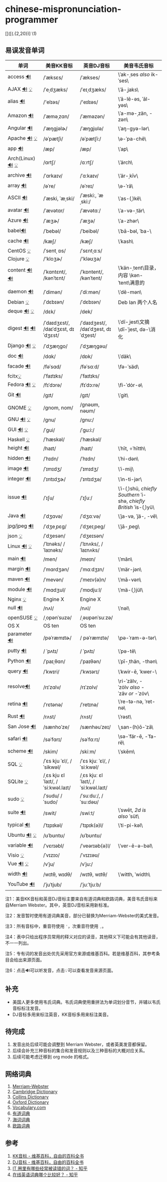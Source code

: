# chinese-mispronunciation-programmer
[]([(.{2,20})] \1)

## 易误发音单词

| 单词                                       | 美音KK音标                              | 英音DJ音标                               | 美音韦氏音标                                   |
| ---------------------------------------- | ----------------------------------- | ------------------------------------ | ---------------------------------------- |
| access [🔊](http://dict.youdao.com/dictvoice?audio=access&type=2) | /ˈæksɛs/                            | /ˈækses/                             | \ˈak-ˌses *also* ik-ˈses\                |
| AJAX [🔊](http://dict.youdao.com/dictvoice?audio=AJAX&type=2) [💡](https://en.wikipedia.org/wiki/Ajax_(programming)) | /ˈeˌdʒæks/                          | /ˈeɪˌdʒæks/                          | \ˈā-ˌjaks\                               |
| alias [🔊](https://www.merriam-webster.com/dictionary/alias?pronunciation&lang=en_us&dir=a&file=alias001) | /'elɪəs/                            | /'eɪlɪəs/                            | \ˈā-lē-əs, ˈāl-yəs\                      |
| Amazon [🔊](https://www.merriam-webster.com/dictionary/amazon?pronunciation&lang=en_us&dir=a&file=amazon01) | /ˈæməˌzɑn/                          | /ˈæməzən/                            | \ˈa-mə-ˌzän, -zən\                       |
| Angular [🔊](http://dict.youdao.com/dictvoice?audio=Angular&type=2) | /ˈæŋɡjəlɚ/                          | /ˈæŋgjʊlə/                           | \ˈaŋ-gyə-lər\                            |
| Apache [🔊](http://dict.youdao.com/dictvoice?audio=Apache&type=2) [💡](https://en.wikipedia.org/wiki/Apache_HTTP_Server) | /əˈpætʃi/                           | /əˈpætʃi:/                           | \ə-ˈpa-chē\                              |
| app [🔊](http://dict.youdao.com/dictvoice?audio=app&type=2) | /æp/                                | /æp/                                 | \ˈap\                                    |
| Arch(Linux) [🔊](https://www.merriam-webster.com/dictionary/arch?pronunciation&lang=en_us&dir=a&file=arch0001) [💡](https://en.wikipedia.org/wiki/Arch_Linux) | /ɑrtʃ/                              | /ɑːrtʃ/                              | \ˈärch\                                  |
| archive [🔊](http://dict.youdao.com/dictvoice?audio=archive&type=2) | /ˈɑrkaɪv/                           | /ˈɑːkaɪv/                            | \ˈär-ˌkīv\                               |
| array [🔊](http://dict.youdao.com/dictvoice?audio=array&type=2) | /əˈre/                              | /əˈreɪ/                              | \ə-ˈrā\                                  |
| ASCII [🔊](https://www.merriam-webster.com/dictionary/ASCII) | /ˈæski, ˈæˌski/                     | /ˈæski:, ˈæˌski:/                    | \ˈas-(ˌ)kē\                              |
| avatar [🔊](http://dict.youdao.com/dictvoice?audio=avatar&type=2) | /ˈævətɑr/                           | /ˈævətɑː/                            | \ˈa-və-ˌtär\                             |
| Azure [🔊](http://dict.youdao.com/dictvoice?audio=azure&type=2) | /ˈæʒɚ/                              | /ˈæʒə/                               | \ˈa-zhər\                                |
| babel[🔊](https://www.merriam-webster.com/dictionary/Babel?pronunciation&lang=en_us&dir=b&file=babel002) | /ˈbebəl/                            | /ˈbeibəl/                            | \ˈbā-bəl, ˈba-\                          |
| cache [🔊](http://dict.youdao.com/dictvoice?audio=cache&type=2) | /kæʃ/                               | /kæʃ/                                | \ˈkash\                                  |
| CentOS [💡](https://en.wikipedia.org/wiki/CentOS) | /ˈsentˌ ɒs/                         | /ˈsɛntˌɑːs/                          |                                          |
| Clojure [💡](https://en.wikipedia.org/wiki/Clojure) | /'kloʒɚ/                            | /'kləʊʒə/                            |                                          |
| content [🔊](https://www.merriam-webster.com/dictionary/content?pronunciation&lang=en_us&dir=c&file=conten04) [🔊](https://www.merriam-webster.com/dictionary/content?pronunciation&lang=en_us&dir=c&file=conten03) | /ˈkɑntɛnt/, /kənˈtɛnt/              | /ˈkɒntent/, /kənˈtent/               | \ˈkän-ˌtent\目录，内容  \kən-ˈtent\满意的        |
| daemon [🔊](https://www.merriam-webster.com/dictionary/demon?pronunciation&lang=en_us&dir=d&file=demon001) | /ˈdimən/                            | /ˈdiːmən/                            | \ˈdē-mən\                                |
| Debian [💡](https://en.wikipedia.org/wiki/Debian) | /ˈdɛbɪən/                           | /ˈdɛbɪən/                            | Deb Ian 两个人名                             |
| deque [🔊](http://dict.youdao.com/dictvoice?audio=deque&type=2) [💡](https://en.wikipedia.org/wiki/Double-ended_queue) | /dɛk/                               | /dek/                                |                                          |
| digest [🔊](https://www.merriam-webster.com/dictionary/digest?pronunciation&lang=en_us&dir=d&file=digest01) [🔊](https://www.merriam-webster.com/dictionary/digest?pronunciation&lang=en_us&dir=d&file=digest02) | /ˈdaɪdʒɛst/, /daɪˈdʒɛst, dɪˈdʒɛst/  | /ˈdaɪdʒest/, /daɪˈdʒest, dɪˈdʒest/   | \ˈdī-ˌjest\文摘  \dī-ˈjest, də-\消化         |
| Django [🔊](http://dict.youdao.com/dictvoice?audio=Django&type=2) [💡](https://en.wikipedia.org/wiki/Django_(web_framework)) | /ˈdʒæŋɡo/                           | /ˈdʒæŋɡəʊ/                           |                                          |
| doc [🔊](http://dict.youdao.com/dictvoice?audio=doc&type=2) | /dɑk/                               | /dɒk/                                | \ˈdäk\                                   |
| facade [🔊](http://dict.youdao.com/dictvoice?audio=facade&type=2) | /fəˈsɑd/                            | /fəˈsɑːd/                            | \fə-ˈsäd\                                |
| fcitx[💡](https://fcitx-im.org/wiki/Fcitx) | /ˈfaɪtɪks/                          | /ˈfaɪtɪks/                           |                                          |
| Fedora [🔊](https://www.merriam-webster.com/dictionary/fedora?pronunciation&lang=en_us&dir=f&file=fedora01) [💡](https://en.wikipedia.org/wiki/Fedora_(operating_system)) | /fɪˈdɔrə/                           | /fɪˈdɔ:rə/                           | \fi-ˈdȯr-ə\                             |
| Git [🔊](http://dict.youdao.com/dictvoice?audio=git&type=2) | /ɡɪt/                               | /ɡɪt/                                | \ˈgit\                                   |
| GNOME [💡](https://en.wikipedia.org/wiki/GNOME) | /ɡnom, nom/                         | /ɡnəʊm, nəʊm/                        |                                          |
| GNU [🔊](http://dict.youdao.com/dictvoice?audio=GNU&type=2) [💡](https://www.gnu.org/) | /ɡnu/                               | /ɡnu:/                               |                                          |
| GUI [🔊](http://dict.youdao.com/dictvoice?audio=GUI&type=2) [💡](https://en.wikipedia.org/wiki/Graphical_user_interface) | /ˈɡui/                              | /ˈɡu:i:/                             |                                          |
| Haskell [💡](https://en.wikipedia.org/wiki/Haskell_(programming_language)) | /ˈhæskəl/                           | /ˈhæskəl/                            |                                          |
| height [🔊](http://dict.youdao.com/dictvoice?audio=height&type=2) | /haɪt/                              | /haɪt/                               | \ˈhīt, ÷ˈhītth\                          |
| hidden [🔊](http://dict.youdao.com/dictvoice?audio=hidden&type=2) | /ˈhɪdn/                             | /ˈhɪdn/                              | \ˈhi-dən\                                |
| image [🔊](http://dict.youdao.com/dictvoice?audio=image&type=2) | /ˈɪmɪdʒ/                            | /ˈɪmɪdʒ/                             | \ˈi-mij\                                 |
| integer [🔊](http://dict.youdao.com/dictvoice?audio=integer&type=2) | /ˈɪntɪdʒɚ/                          | /ˈɪntɪdʒə/                           | \ˈin-ti-jər\                             |
| issue [🔊](http://dict.youdao.com/dictvoice?audio=issue&type=2) | /ˈɪʃu/                              | /ˈɪʃuː/                              | \ˈi-(ˌ)shü, *chiefly Southern* ˈi-shə, *chiefly British* ˈis-(ˌ)yü\ |
| Java [🔊](http://dict.youdao.com/dictvoice?audio=java&type=2) | /ˈdʒɑvə/                            | /ˈdʒɑːvə/                            | \ˈja-və, ˈjä-, -vē\                      |
| jpg/jpeg [🔊](http://dict.youdao.com/dictvoice?audio=JPEG&type=2) | /ˈdʒeˌpɛg/                          | /ˈdʒeɪˌpeɡ/                          | \ˈjā-ˌpeg\                               |
| json [💡](https://en.wikipedia.org/wiki/JSON) | /ˈdʒesən/                           | /ˈdʒeɪsən/                           |                                          |
| Linux [🔊](http://dict.youdao.com/dictvoice?audio=linux&type=2) [💡](https://en.wikipedia.org/wiki/Linux) | /ˈlɪnəks/ /ˈlaɪnəks/                | /ˈlɪnʌks/, /ˈlaɪnʌks/                |                                          |
| main [🔊](http://dict.youdao.com/dictvoice?audio=main&type=2) | /men/                               | /meɪn/                               | \ˈmān\                                   |
| margin [🔊](http://dict.youdao.com/dictvoice?audio=margin&type=2) | /ˈmɑrdʒən/                          | /ˈmɑːdʒɪn/                           | \ˈmär-jən\                               |
| maven [🔊](http://dict.youdao.com/dictvoice?audio=maven&type=2) | /ˈmevən/                            | /ˈmeɪv(ə)n/                          | \ˈmā-vən\                                |
| module [🔊](http://dict.youdao.com/dictvoice?audio=module&type=2) | /ˈmɑdʒul/                           | /ˈmɒdjuːl/                           | \ˈmä-(ˌ)jül\                             |
| Nginx [💡](https://en.wikipedia.org/wiki/Nginx) | Engine X                            | Engine X                             |                                          |
| null [🔊](http://dict.youdao.com/dictvoice?audio=null&type=2) | /nʌl/                               | /nʌl/                                | \ˈnəl\                                   |
| openSUSE [💡](https://en.wikipedia.org/wiki/OpenSUSE) | /ˌopənˈsuzə/                        | /ˌəʊpənˈsuːzə/                       |                                          |
| OS X                                     | OS ten                              | OS ten                               |                                          |
| parameter [🔊](http://dict.youdao.com/dictvoice?audio=parameter&type=2) | /pəˈræmɪtɚ/                         | / pəˈræmɪtə/                         | \pə-ˈram-ə-tər\                          |
| putty [🔊](http://dict.youdao.com/dictvoice?audio=putty&type=2) | / ˈpʌtɪ/                            | / ˈpʌtɪ/                             | \ˈpə-tē\                                 |
| Python [🔊](https://www.merriam-webster.com/dictionary/python?pronunciation&lang=en_us&dir=p&file=python01) | /ˈpaɪˌθɑn/                          | /ˈpaɪθən/                            | \ˈpī-ˌthän, -thən\                       |
| query [🔊](http://dict.youdao.com/dictvoice?audio=query&type=2) | /ˈkwɪri/                            | /ˈkwɪərɪ/                            | \ˈkwir-ē, ˈkwer-\                        |
| resolve[🔊](http://dict.youdao.com/dictvoice?audio=resolve&type=2) | /rɪˈzɑlv/                           | /rɪˈzɒlv/                            | \ri-ˈzälv, -ˈzȯlv *also* -ˈzäv *or* -ˈzȯv\ |
| retina [🔊](http://dict.youdao.com/dictvoice?audio=retina&type=2) | /ˈrɛtənə/                           | /ˈretɪnə/                            | \ˈre-tə-nə, ˈret-nə\                     |
| Rust [🔊](https://www.merriam-webster.com/dictionary/rust?pronunciation&lang=en_us&dir=r&file=rust0001) | /rʌst/                              | /rʌst/                               | \ˈrəst\                                  |
| San Jose [🔊](http://dict.youdao.com/dictvoice?audio=san%20jose&type=2) | /sænhoˈze/                          | /sænhəuˈzeɪ/                         | \ˌsan-(h)ō-ˈzā\                          |
| safari [🔊](http://dict.youdao.com/dictvoice?audio=safari&type=2) | /səˈfɑrɪ/                           | /səˈfɑːrɪ/                           | \sə-ˈfär-ē, -ˈfa-rē\                     |
| scheme [🔊](http://dict.youdao.com/dictvoice?audio=scheme&type=2) | /skim/                              | /skiːm/                              | \ˈskēm\                                  |
| SQL [💡](https://en.wikipedia.org/wiki/SQL) | /ˈɛs kju ˈɛl/, /ˈsikwəl/            | /ˈɛs kjuː ˈɛl/, /ˈsiːkwəl/           |                                          |
| SQLite [💡](https://en.wikipedia.org/wiki/SQLite) | /ˌɛs kju ɛl ˈlaɪt/, /ˈsiːkwəl.laɪt/ | /ˌɛs kjuː ɛl ˈlaɪt/, /ˈsiːkwəl.laɪt/ |                                          |
| sudo [💡](https://en.wikipedia.org/wiki/Sudo) | /ˈsudu/  /ˈsudo/                    | /ˈsuːduː/, /ˈsuːdəʊ/                 |                                          |
| suite [🔊](http://dict.youdao.com/dictvoice?audio=suite&type=2) | /swit/                              | /swiːt/                              | \ˈswēt, *2d is also* ˈsüt\               |
| typical [🔊](http://dict.youdao.com/dictvoice?audio=typical&type=2) | /ˈtɪpɪkəl/                          | /ˈtɪpɪk(ə)l/                         | \ˈti-pi-kəl\                             |
| Ubuntu [🔊](http://dict.youdao.com/dictvoice?audio=ubuntu&type=2) [💡](https://en.wikipedia.org/wiki/Ubuntu_(operating_system)) | /ʊˈbʊntʊ/                           | /ʊˈbʊntʊ/                            |                                          |
| variable [🔊](http://dict.youdao.com/dictvoice?audio=variable&type=2) | /ˈvɛrɪəbl/                          | /ˈveərɪəb(ə)l/                       | \ˈver-ē-ə-bəl\                           |
| Visio [💡](https://en.wikipedia.org/wiki/Microsoft_Visio) | /ˈvɪzɪo/                            | /ˈvɪzɪəʊ/                            |                                          |
| Vue [🔊](http://dict.youdao.com/dictvoice?audio=vue&type=2) [💡](https://vuejs.org/v2/guide/) | /vˈju/                              | /vˈju:/                              |                                          |
| width [🔊](http://dict.youdao.com/dictvoice?audio=width&type=2) | /wɪtθ, wɪdθ/                        | /wɪtθ, wɪtθ/                         | \ˈwitth, ˈwidth\                         |
| YouTube [🔊](http://dict.youdao.com/dictvoice?audio=youtube&type=2) | /ˈjuˈtjub/                          | /ˈjuːˈtjuːb/                         |                                          |



注1：美音KK音标和英音DJ音标主要来自有道词典和欧路词典，美音韦氏音标来自Merriam Webster。其中，英音DJ音标采用新标准。

注2：发音暂时使用有道词典美音，部分已替换为Merriam-Webster的美式发音。

注3：所有音标中，重音符使用 `ˈ`，次重音符使用 `ˌ`。

注4：表中只给出程序员常用的释义对应的读音，其他释义下可能会有其他读音，不一一列出。

注5：专有词的发音出处优先采用官方来源或维基百科。若是维基百科，其参考条目会给出来源页面。

注6：点击🔊可以听发音，点击💡可以查看发音来源页面。

## 补充

* 美国人更多使用韦氏词典。韦氏词典使用重拼法为单词划分音节，并辅以韦氏音标标注发音。
* DJ音标多用来标注英音，KK音标多用来标注美音。

## 待完成

1. 发音出处后续可能会调整到 Merriam Webster，或者英美发音都保留。
2. 后续会补充三种音标的集合和发音规则以及三种音标的大概对应关系。
3. 后续可能考虑迁移到 org mode 的格式。

## 网络词典

1. [Merriam-Webster](https://www.merriam-webster.com/)
2. [Cambridge Dictionary](http://dictionary.cambridge.org/)
3. [Collins Dictionary](https://www.collinsdictionary.com/)
4. [Oxford Dictionary](https://en.oxforddictionaries.com/)
5. [Vocabulary.com](https://www.vocabulary.com/dictionary/)
6. [有道词典](http://dict.youdao.com/)
7. [海词词典](http://dict.cn/)
8. [欧路词典](https://dict.eudic.net/)

## 参考

1. [KK音标 - 维基百科，自由的百科全书](https://zh.wikipedia.org/wiki/KK%E9%9F%B3%E6%A8%99)
2. [DJ音标 - 维基百科，自由的百科全书](https://zh.wikipedia.org/wiki/DJ%E9%9F%B3%E6%A8%99)
3. [IT 圈里有哪些经常被读错的词？ - 知乎](https://www.zhihu.com/question/19739907)
4. [在线英语词典哪个比较好？ - 知乎](https://www.zhihu.com/question/19707759)
